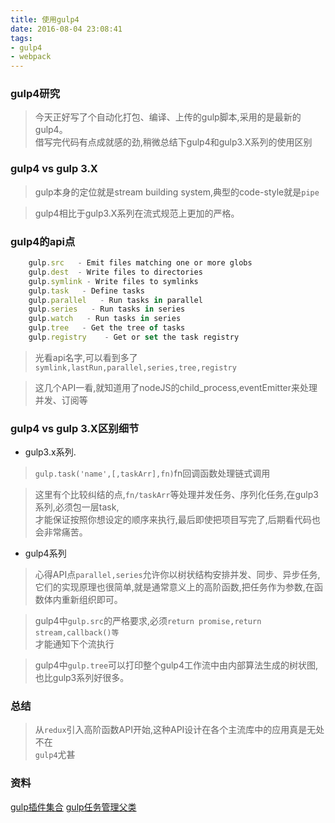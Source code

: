 ```yaml
---
title: 使用gulp4
date: 2016-08-04 23:08:41
tags:
- gulp4
- webpack
---
```


### gulp4研究

> 今天正好写了个自动化打包、编译、上传的gulp脚本,采用的是最新的gulp4。  
> 借写完代码有点成就感的劲,稍微总结下gulp4和gulp3.X系列的使用区别 

### gulp4 vs gulp 3.X

> gulp本身的定位就是stream building system,典型的code-style就是```pipe``` 

> gulp4相比于gulp3.X系列在流式规范上更加的严格。  

### gulp4的api点

```javascript
    gulp.src   - Emit files matching one or more globs
    gulp.dest  - Write files to directories
    gulp.symlink - Write files to symlinks
    gulp.task   - Define tasks
    gulp.parallel   - Run tasks in parallel
    gulp.series   - Run tasks in series
    gulp.watch   - Run tasks in series
    gulp.tree   - Get the tree of tasks
    gulp.registry    - Get or set the task registry
```

> 光看api名字,可以看到多了```symlink,lastRun,parallel,series,tree,registry``` 
 
> 这几个API一看,就知道用了nodeJS的child_process,eventEmitter来处理并发、订阅等  

### gulp4 vs gulp 3.X区别细节
-  gulp3.x系列.

> ```gulp.task('name',[,taskArr],fn)```fn回调函数处理链式调用  

> 这里有个比较纠结的点,```fn/taskArr```等处理并发任务、序列化任务,在gulp3系列,必须包一层task,  
> 才能保证按照你想设定的顺序来执行,最后即使把项目写完了,后期看代码也会非常痛苦。

- gulp4系列

> 心得API点```parallel,series```允许你以树状结构安排并发、同步、异步任务,  
> 它们的实现原理也很简单,就是通常意义上的高阶函数,把任务作为参数,在函数体内重新组织即可。

> gulp4中```gulp.src```的严格要求,必须`return promise,return stream,callback()等`  
> 才能通知下个流执行
    
> gulp4中```gulp.tree```可以打印整个gulp4工作流中由内部算法生成的树状图,也比gulp3系列好很多。

### 总结
> 从```redux```引入高阶函数API开始,这种API设计在各个主流库中的应用真是无处不在   
> ```gulp4```尤甚

### 资料
[gulp插件集合](https://github.com/cssmagic/blog/issues/62)
[gulp任务管理父类](https://github.com/gulpjs/undertaker#custom-registries)
      
      

    
